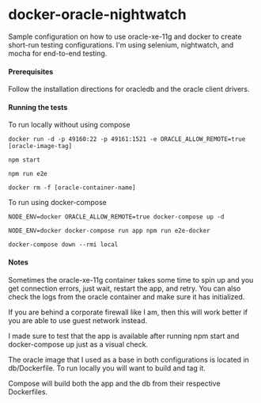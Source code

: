 # docker-oracle-nightwatch
Sample configuration on how to use oracle-xe-11g and docker to create short-run testing configurations. I'm using
selenium, nightwatch, and mocha for end-to-end testing.

#### Prerequisites
Follow the installation directions for oracledb and the oracle client drivers. 

#### Running the tests

To run locally without using compose
```
docker run -d -p 49160:22 -p 49161:1521 -e ORACLE_ALLOW_REMOTE=true [oracle-image-tag]

npm start

npm run e2e

docker rm -f [oracle-container-name]
```

To run using docker-compose
```
NODE_ENV=docker ORACLE_ALLOW_REMOTE=true docker-compose up -d

NODE_ENV=docker docker-compose run app npm run e2e-docker
	
docker-compose down --rmi local
```

#### Notes
Sometimes the oracle-xe-11g container takes some time to spin up and you get connection
errors, just wait, restart the app, and retry. You can also check the logs from the 
 oracle container and make sure it has initialized. 

If you are behind a corporate firewall like I am, then this will work better if you are 
able to use guest network instead. 

I made sure to test that the app is available after running npm start and docker-compose up 
just as a visual check. 

The oracle image that I used as a base in both configurations is located in db/Dockerfile.
To run locally you will want to build and tag it. 

Compose will build both the app and the db from their respective Dockerfiles. 